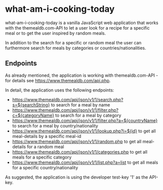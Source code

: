 # what-am-i-cooking-today

what-am-i-cooking-today is a vanilla JavaScript web application that works with the themealdb.com-API to let a user look for a recipe for a specific meal or to get the user inspired by random meals.

In addition to the search for a specific or random meal the user can furthermore search for meals by categories or countries/nationalities.

## Endpoints

As already mentioned, the application is working with themealdb.com-API - for details see https://www.themealdb.com/api.php.

In detail, the application uses the following endpoints:

- https://www.themealdb.com/api/json/v1/1/search.php?s=${searchString} to search for a meal by name
- https://www.themealdb.com/api/json/v1/1/filter.php?c=${categoryName} to search for a meal by category
- https://www.themealdb.com/api/json/v1/1/filter.php?a=${countryName} to search for a meal by country/nationality
- https://www.themealdb.com/api/json/v1/1/lookup.php?i=${id} to get all meal-details by a specific meal-id
- https://www.themealdb.com/api/json/v1/1/random.php to get all meal-details for a random meal
- https://www.themealdb.com/api/json/v1/1/categories.php to get all meals for a specific category
- https://www.themealdb.com/api/json/v1/1/list.php?a=list to get all meals for a specific country/nationality

As suggested, the application is using the developer test-key '1' as the API-key.
